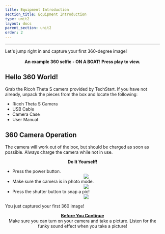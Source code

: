 ```yaml
---
title: Equipment Introduction
section_title: Equipment Introduction
type: unit2
layout: docs
parent_section: unit2
order: 2
---
```

<hr>
Let's jump right in and capture your first 360-degree image!

<div style="text-align:center">
	<script src="//vizor.io/scripts/embed.js" data-vizorurl="//vizor.io/embed/techstart/360-world" ></script>
	<br>
	<strong>An example 360 selfie - ON A BOAT! Press play to view.</strong>
</div>

## Hello 360 World!

Grab the Ricoh Theta S camera provided by TechStart. If you have not already, unpack the pieces from the box and locate the following:

* Ricoh Theta S Camera
* USB Cable
* Camera Case
* User Manual


## 360 Camera Operation
The camera will work out of the box, but should be charged as soon as possible.  Always charge the camera while not in use.  

<div class="alert_red">
  <div style="text-align:center">
  	<strong>Do It Yourself!</strong> 
  </div>
  <ul> 
  	<li>Press the power button. </li>
  	<div style="text-align:center">
  		<img src="/images/docs/360_images/theta_power.png">
  	</div>
  	<li>Make sure the camera is in photo mode. </li>
	<div style="text-align:center">
  		<img src="/images/docs/360_images/theta_image.png"> 
  	</div>
  	<li>Press the shutter button to snap a pic! </li>
  	<div style="text-align:center">
  		<img src="/images/docs/360_images/theta_shutter.png"> 
  	</div>
  </ul>
</div>

You just captured your first 360 image!

<div class="alert_green" style="text-align:center">
  <strong><u>Before You Continue</u></strong>
  <br>
  Make sure you can turn on your camera and take a picture. Listen for the funky sound effect when you take a picture!
</div>

